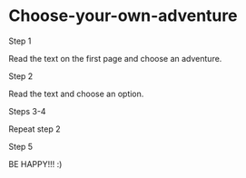 # Choose-your-own-adventure
Step 1

Read the text on the first page and choose an adventure.

Step 2

Read the text and choose an option.

Steps 3-4

Repeat step 2

Step 5

BE HAPPY!!! :)
